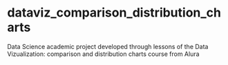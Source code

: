 # dataviz_comparison_distribution_charts
Data Science academic project developed through lessons of the Data Vizualization: comparison and distribution charts course from Alura
